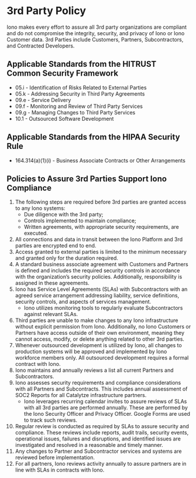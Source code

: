 

# 3rd Party Policy

Iono makes every effort to assure all 3rd party organizations are compliant and do not compromise the integrity, security, and privacy of Iono or Iono Customer data. 3rd Parties include Customers, Partners, Subcontractors, and Contracted Developers.

## Applicable Standards from the HITRUST Common Security Framework

*  05.i - Identification of Risks Related to External Parties
*  05.k - Addressing Security in Third Party Agreements
*  09.e - Service Delivery
*  09.f - Monitoring and Review of Third Party Services
*  09.g - Managing Changes to Third Party Services
*  10.1 - Outsourced Software Development

## Applicable Standards from the HIPAA Security Rule

* 164.314(a)(1)(i) - Business Associate Contracts or Other Arrangements

## Policies to Assure 3rd Parties Support Iono Compliance

1. The following steps are required before 3rd parties are granted access to any Iono systems:
	* Due diligence with the 3rd party;
	* Controls implemented to maintain compliance;
	* Written agreements, with appropriate security requirements, are executed.
2. All connections and data in transit between the Iono Platform and 3rd parties are encrypted end to end.
3. Access granted to external parties is limited to the minimum necessary and granted only for the duration required.
4. A standard business associate agreement with Customers and Partners is defined and includes the required security controls in accordance with the organization’s security policies. Additionally, responsibility is assigned in these agreements.
5. Iono has Service Level Agreements (SLAs) with Subcontractors with an agreed service arrangement addressing liability, service definitions, security controls, and aspects of services management.
	* Iono utilizes monitoring tools to regularly evaluate Subcontractors against relevant SLAs.
7. Third parties are unable to make changes to any Iono infrastructure without explicit permission from Iono. Additionally, no Iono Customers or Partners have access outside of their own environment, meaning they cannot access, modify, or delete anything related to other 3rd parties. 
8. Whenever outsourced development is utilized by Iono, all changes to production systems will be approved and implemented by Iono workforce members only. All outsourced development requires a formal contract with Iono.
9. Iono maintains and annually reviews a list all current Partners and Subcontractors.
10. Iono assesses security requirements and compliance considerations with all Partners and Subcontracts. This includes annual assessment of SOC2 Reports for all Catalytze infrastructure partners.
 	* Iono leverages recurring calendar invites to assure reviews of SLAs with all 3rd parties are performed annually. These are performed by the Iono Security Officer and Privacy Officer. Google Forms are used to track such reviews.
11. Regular review is conducted as required by SLAs to assure security and compliance. These reviews include reports, audit trails, security events, operational issues, failures and disruptions, and identified issues are investigated and resolved in a reasonable and timely manner.
13. Any changes to Partner and Subcontractor services and systems are reviewed before implementation.
14. For all partners, Iono reviews activity annually to assure partners are in line with SLAs in contracts with Iono. 
